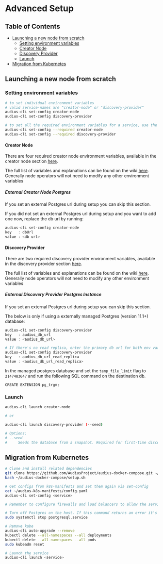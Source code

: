 # Advanced Setup

## Table of Contents
- [Launching a new node from scratch](#launching-a-new-node-from-scratch)
  - [Setting environment variables](#setting-environment-variables)
  - [Creator Node](#creator-node)
  - [Discovery Provider](#discovery-provider)
  - [Launch](#launch)
- [Migration from Kubernetes](#migration-from-kubernetes)
## Launching a new node from scratch

### Setting environment variables

```sh
# to set individual environment variables
# valid service-names are "creator-node" or "discovery-provider"
audius-cli set-config creator-node
audius-cli set-config discovery-provider

# to set all the required environment variables for a service, use the --required flag
audius-cli set-config --required creator-node
audius-cli set-config --required discovery-provider
```

#### Creator Node
There are four required creator node environment variables, available in the creator node section [here](README.md#creator-node).

The full list of variables and explanations can be found on the wiki [here](https://github.com/AudiusProject/audius-protocol/wiki/Content-Node:-Configuration-Details#required-environment-variables). Generally node operators will not need to modify any other environment variables

##### External Creator Node Postgres
If you set an external Postgres url during setup you can skip this section.

If you did not set an external Postgres url during setup and you want to add one now, replace the db url by running:
```sh
audius-cli set-config creator-node
key   : dbUrl
value : <db url>
```

#### Discovery Provider
There are two required discovery provider environment variables, available in the discovery provider section [here](README.md#discovery-provider).

The full list of variables and explanations can be found on the wiki [here](https://github.com/AudiusProject/audius-protocol/wiki/Discovery-Node:-Configuration-Details#required-environment-variables). Generally node operators will not need to modify any other environment variables


##### External Discovery Provider Postgres Instance
If you set an external Postgres url during setup you can skip this section.

The below is only if using a externally managed Postgres (version 11.1+) database:

```sh
audius-cli set-config discovery-provider
key   : audius_db_url
value : <audius_db_url>

# If there's no read replica, enter the primary db url for both env vars.
audius-cli set-config discovery-provider
key   : audius_db_url_read_replica
value : <audius_db_url_read_replica>
```


In the managed postgres database and set the `temp_file_limit` flag to `2147483647` and run the following SQL command on the destination db.
```
CREATE EXTENSION pg_trgm;
```

### Launch
```sh
audius-cli launch creator-node

# or

audius-cli launch discovery-provider (--seed)

# Options:
# --seed
#     Seeds the database from a snapshot. Required for first-time discovery setup.
```

## Migration from Kubernetes

```sh
# Clone and install related dependencies
git clone https://github.com/AudiusProject/audius-docker-compose.git ~/audius-docker-compose
bash ~/audius-docker-compose/setup.sh

# Get configs from k8s-manifests and set them again via set-config
cat ~/audius-k8s-manifests/config.yaml
audius-cli set-config <service>

# Remember to configure firewalls and load balancers to allow the service port through

# Turn off Postgres on the host. If this command returns an error it's not a problem.
sudo systemctl stop postgresql.service

# Remove kube
audius-cli auto-upgrade --remove
kubectl delete --all-namespaces --all deployments
kubectl delete --all-namespaces --all pods
sudo kubeadm reset

# Launch the service
audius-cli launch <service>
```
